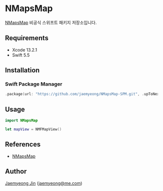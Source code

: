 # NMapsMap

[NMapsMap](https://github.com/navermaps/NMapsMap) 비공식 스위프트 패키지 저장소입니다.

## Requirements

- Xcode 13.2.1
- Swift 5.5

## Installation

### Swift Package Manager

```swift
.package(url: "https://github.com/jaemyeong/NMapsMap-SPM.git", .upToNextMajor(from: "3.14.1"))
```

## Usage

```swift
import NMapsMap

let mapView = NMFMapView()
```

## References

- [NMapsMap](https://github.com/navermaps/NMapsMap)

## Author

[Jaemyeong Jin](https://github.com/jaemyeong) ([jaemyeong@me.com](mailto:jaemyeong@me.com))
